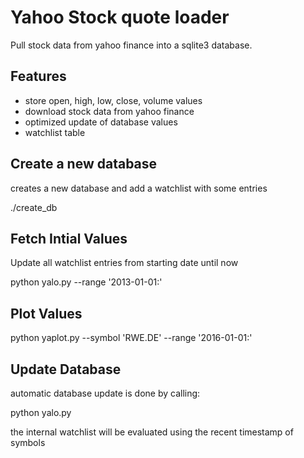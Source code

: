 # Yahoo Stock quote loader #

Pull stock data from yahoo finance into a sqlite3 database.

## Features ##

* store open, high, low, close, volume values
* download stock data from yahoo finance
* optimized update of database values
* watchlist table


## Create a new database ##

creates a new database and add a watchlist with some entries

./create_db


## Fetch Intial Values ##

Update all watchlist entries from starting date until now

python yalo.py --range '2013-01-01:'


## Plot Values ##

python yaplot.py --symbol 'RWE.DE' --range '2016-01-01:'


## Update Database ##

automatic database update is done by calling:

python yalo.py

the internal watchlist will be evaluated using the recent timestamp of symbols


